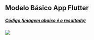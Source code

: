 ## Modelo Básico App Flutter

##### [Código (imagem abaixo é o resultado)](main.dart)
<img src="https://github.com/Rodrig-1999/Senac/blob/master/Aulas%20Thiago/aula4/aula4.PNG" widht="80">
